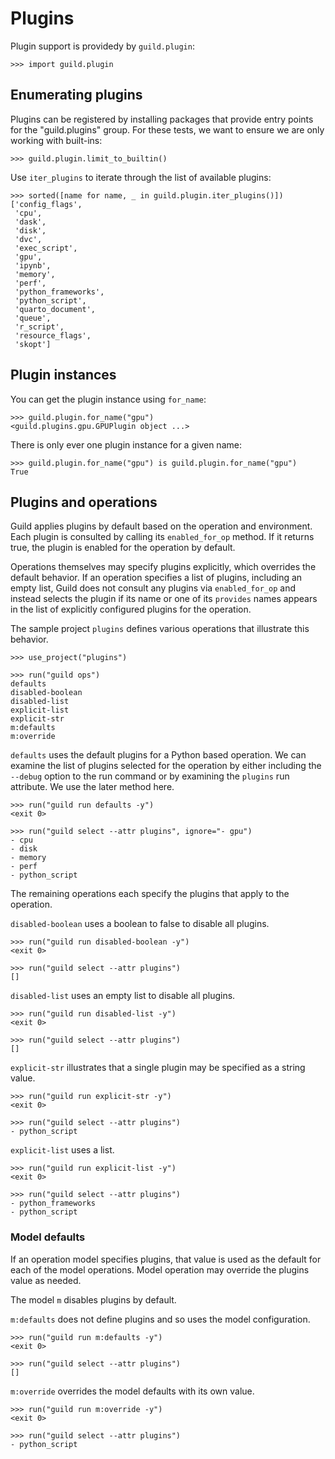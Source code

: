 # Plugins

Plugin support is providedy by `guild.plugin`:

    >>> import guild.plugin

## Enumerating plugins

Plugins can be registered by installing packages that provide entry
points for the "guild.plugins" group. For these tests, we want to
ensure we are only working with built-ins:

    >>> guild.plugin.limit_to_builtin()

Use `iter_plugins` to iterate through the list of available plugins:

    >>> sorted([name for name, _ in guild.plugin.iter_plugins()])
    ['config_flags',
     'cpu',
     'dask',
     'disk',
     'dvc',
     'exec_script',
     'gpu',
     'ipynb',
     'memory',
     'perf',
     'python_frameworks',
     'python_script',
     'quarto_document',
     'queue',
     'r_script',
     'resource_flags',
     'skopt']

## Plugin instances

You can get the plugin instance using `for_name`:

    >>> guild.plugin.for_name("gpu")
    <guild.plugins.gpu.GPUPlugin object ...>

There is only ever one plugin instance for a given name:

    >>> guild.plugin.for_name("gpu") is guild.plugin.for_name("gpu")
    True

## Plugins and operations

Guild applies plugins by default based on the operation and
environment. Each plugin is consulted by calling its `enabled_for_op`
method. If it returns true, the plugin is enabled for the operation by
default.

Operations themselves may specify plugins explicitly, which overrides
the default behavior. If an operation specifies a list of plugins,
including an empty list, Guild does not consult any plugins via
`enabled_for_op` and instead selects the plugin if its name or one of
its `provides` names appears in the list of explicitly configured
plugins for the operation.

The sample project `plugins` defines various operations that
illustrate this behavior.

    >>> use_project("plugins")

    >>> run("guild ops")
    defaults
    disabled-boolean
    disabled-list
    explicit-list
    explicit-str
    m:defaults
    m:override

`defaults` uses the default plugins for a Python based operation. We
can examine the list of plugins selected for the operation by either
including the `--debug` option to the run command or by examining the
`plugins` run attribute. We use the later method here.

    >>> run("guild run defaults -y")
    <exit 0>

    >>> run("guild select --attr plugins", ignore="- gpu")
    - cpu
    - disk
    - memory
    - perf
    - python_script

The remaining operations each specify the plugins that apply to the
operation.

`disabled-boolean` uses a boolean to false to disable all plugins.

    >>> run("guild run disabled-boolean -y")
    <exit 0>

    >>> run("guild select --attr plugins")
    []

`disabled-list` uses an empty list to disable all plugins.

    >>> run("guild run disabled-list -y")
    <exit 0>

    >>> run("guild select --attr plugins")
    []

`explicit-str` illustrates that a single plugin may be specified as a
string value.

    >>> run("guild run explicit-str -y")
    <exit 0>

    >>> run("guild select --attr plugins")
    - python_script


`explicit-list` uses a list.

    >>> run("guild run explicit-list -y")
    <exit 0>

    >>> run("guild select --attr plugins")
    - python_frameworks
    - python_script

### Model defaults

If an operation model specifies plugins, that value is used as the
default for each of the model operations. Model operation may override
the plugins value as needed.

The model `m` disables plugins by default.

`m:defaults` does not define plugins and so uses the model configuration.

    >>> run("guild run m:defaults -y")
    <exit 0>

    >>> run("guild select --attr plugins")
    []

`m:override` overrides the model defaults with its own value.

    >>> run("guild run m:override -y")
    <exit 0>

    >>> run("guild select --attr plugins")
    - python_script
